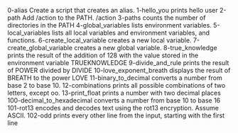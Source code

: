 0-alias Create a script that creates an alias.
1-hello_you prints hello user
2-path Add /action to the PATH. /action
3-paths counts the number of directories in the PATH
4-global_variables lists environment variables.
5-local_variables lists all local variables and environment variables, and functions.
6-create_local_variable creates a new local variable.
7-create_global_variable  creates a new global variable.
8-true_knowledge prints the result of the addition of 128 with the value stored in the environment variable TRUEKNOWLEDGE
9-divide_and_rule prints the result of POWER divided by DIVIDE
10-love_exponent_breath displays the result of BREATH to the power LOVE
11-binary_to_decimal converts a number from base 2 to base 10.
12-combinations prints all possible combinations of two letters, except oo.
13-print_float prints a number with two decimal places
100-decimal_to_hexadecimal converts a number from base 10 to base 16
101-rot13 encodes and decodes text using the rot13 encryption. Assume ASCII.
102-odd prints every other line from the input, starting with the first line 
